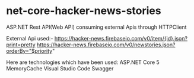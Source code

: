 # net-core-hacker-news-stories
ASP.NET Rest API(Web API) consuming external Apis through HTTPClient

External Api used:-
https://hacker-news.firebaseio.com/v0/item/{id}.json?print=pretty
https://hacker-news.firebaseio.com/v0/newstories.json?orderBy="$priority"
 
Here are technologies which have been used:
ASP.NET Core 5
MemoryCache
Visual Studio Code
Swagger
